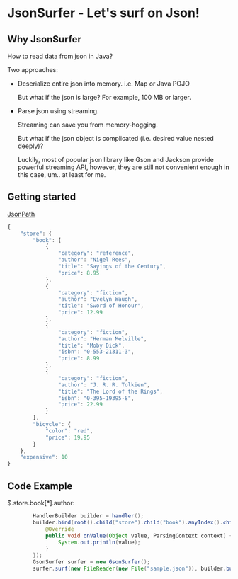 # JsonSurfer - Let's surf on Json!
## Why JsonSurfer
How to read data from json in Java? 

Two approaches:

* Deserialize entire json into memory. i.e. Map or Java POJO

    But what if the json is large? For example, 100 MB or larger.

* Parse json using streaming.

    Streaming can save you from memory-hogging.

    But what if the json object is complicated (i.e. desired value nested deeply)?

    Luckily, most of popular json library like Gson and Jackson provide powerful streaming API, however, they are still not convenient enough in this case, um.. at least for me.

## Getting started
[JsonPath](http://goessner.net/articles/JsonPath/)

```javascript
{
    "store": {
        "book": [
            {
                "category": "reference",
                "author": "Nigel Rees",
                "title": "Sayings of the Century",
                "price": 8.95
            },
            {
                "category": "fiction",
                "author": "Evelyn Waugh",
                "title": "Sword of Honour",
                "price": 12.99
            },
            {
                "category": "fiction",
                "author": "Herman Melville",
                "title": "Moby Dick",
                "isbn": "0-553-21311-3",
                "price": 8.99
            },
            {
                "category": "fiction",
                "author": "J. R. R. Tolkien",
                "title": "The Lord of the Rings",
                "isbn": "0-395-19395-8",
                "price": 22.99
            }
        ],
        "bicycle": {
            "color": "red",
            "price": 19.95
        }
    },
    "expensive": 10
}
```

## Code Example

$.store.book[*].author:

```java
        HandlerBuilder builder = handler();
        builder.bind(root().child("store").child("book").anyIndex().child("author"), new JsonPathListener() {
            @Override
            public void onValue(Object value, ParsingContext context) {
                System.out.println(value);
            }
        });
        GsonSurfer surfer = new GsonSurfer();
        surfer.surf(new FileReader(new File("sample.json")), builder.build());
```

